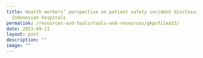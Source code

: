 ```yaml
---
title: Health workers’ perspective on patient safety incident disclosure in
  Indonesian hospitals
permalink: /resources-and-tools/tools-and-resources/gkpsfilea13/
date: 2023-09-11
layout: post
description: ""
image: ""
---
```

